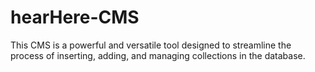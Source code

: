 # hearHere-CMS
This CMS is a powerful and versatile tool designed to streamline the process of inserting, adding, and managing collections in the database.
